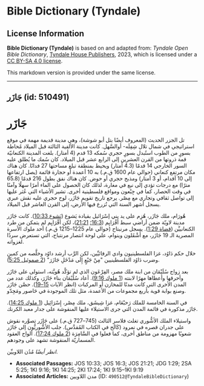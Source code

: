 # Bible Dictionary (Tyndale)

## License Information

**Bible Dictionary (Tyndale)** is based on and adapted from: _Tyndale Open Bible Dictionary_, [Tyndale House Publishers](https://tyndaleopenresources.com/), 2023, which is licensed under a [CC BY-SA 4.0 license](https://creativecommons.org/licenses/by-sa/4.0/legalcode.en).

This markdown version is provided under the same license.



--------------------------------

## جَازَر (id: 510491)

جَازَر
======

تل الجزر الحديث (المعروف أيضًا بتل أبو شوشة)، وهي مدينة قديمة مهمة في موقع استراتيجي في شمال تلال شِفِلَه\- أوالسَّهل. كانت مدينة الألفية الثالثة قبل الميلاد مُحاطة بسورٍ من الطوب استُبدل بسورٍ حجري سُمكه 13 قدم (4 أمتار). بلغت المدينة الكنعانيّة قمة ذروتها من القرن العشرين إلى الرابع عشر قبل الميلاد. كان سُمك ما يُطلق عليه السور الخارجي 14 قدمًا (4\.3 أمتار) ويحيط بمنطقة تبلغ مساحتها 27 فدانًا. كان هناك مكان مرتفع كنعاني (حوالي عام 1600 ق.م.) به 10 أعمدة أو حجارة قائمة (يصل ارتفاعها إلى 10 أقدام، أو 3 أمتار) ومذبح حجري أو حوض. كان هناك نفق بطول 216 قدمًا (65\.8 مترًا) مع درجات تؤدي إلى نبع في مغارة، لذلك كان الحصول على الماء أمرًا سهلًا وآمنًا في وقت الحصار، كما في جِبْعون ومواقع فلسطينية أخرى. تشير الأشياء التي عُثر عليها إلى تواصل ثقافي وتجاري مع مِصْر. يرجع تاريخ تقويم جَازَر، لوح حجري عليه نقش عبري يسجل أشهر السنة التي تُزرع فيها الأرض، إلى القرن العاشر قبل الميلاد.

هُورَام، ملك جَازَر، هُزِم على يد بني إسْرَائيل بقيادة يَشوع ([يَشوع 10:33](https://ref.ly/Josh10:33)). كانت جَازَر مدينة لاويّة ضمن أراضي سبط أَفْرَايِم ([16:3؛](https://ref.ly/Josh16:3) [21:21](https://ref.ly/Josh21:21))، لكن أَفْرَايِم لم يتمكن من طرد الكنعانييِّن ([قضاة 1:29](https://ref.ly/Judg1:29)). يسجل مرنبتاح (حوالي عام 1225–1215 ق.م.) أحد ملوك الأسرة المصرية الـ 19 جَازَر، مع أَشْقَلون وينوام، على لوحة انتصار مرنتباح، التي تستعرض سردًا لغزواته.

خلال حكم دَاوُد، غزا الفلسطينيون وادي الرفائيِّين، لكن الرَّب أرشد داوُد وخلَّصه من كمينٍ وضرب دَاوُد الفلسطينيين "مِنْ جَبْعٍ إِلَى مَدْخَلِ جَازَرَ" ([2 صموئيل 5:25](https://ref.ly/2Sam5:25)).

بعد زواج سُلَيْمَان من ابنة ملك مصر، الفِرْعَون الذي لم تؤكَّد هُويَّته، استولى على جَازَر وأحرقها وأعطاها مهرًا لابنته ([1 ملوك 9:16](https://ref.ly/1Kgs9:16)). أعاد سُلَيْمَان بناء جَازَرَ، وكذلك عدد من المدن الأخرى التي كانت مدنًا للمخازن أو المركبات (انظر الآيات [15–19](https://ref.ly/1Kgs9:15-1Kgs9:19)). حصَّن جَازَر وصنع بوابة قوية بأربع مجموعات من الأعمدة، مثل تلك الموجودة في حَاصور ومَجِدّو.

في السنة الخامسة للملك رَحبْعَام، غزا شِيشَق، ملك مِصْر، إِسْرَائِيل ([1 ملوك 14:25](https://ref.ly/1Kgs14:25)). جَازَر مذكورة في قائمة المدن التي جرى الاستيلاء عليها المنقوشة على جدار معبد الكرنك.

واستيلاء الملك الأشُّوري تغلث فلاسر الثالث (745–727 ق.م.) على جَازَر تصوَّره نقوش على جدران قصره في نمرود (كَالَح في الكتاب المُقدَّس). جلب الأشُّوريُّون إلى جَازَر شعوبًا مهزومة من مناطق أخرى، كما فعلوا في السَّامِرَة ([2 ملوك 17:24](https://ref.ly/2Kgs17:24)). ألواح العقود المسماريّة المنقوشة تشهد على وجودهم.

*انظر أيضًا* مُدُن اللاوييِّن.

* **Associated Passages:** JOS 10:33; JOS 16:3; JOS 21:21; JDG 1:29; 2SA 5:25; 1KI 9:16; 1KI 14:25; 2KI 17:24; 1KI 9:15–1KI 9:19
* **Associated Articles:** مدن اللاويين (ID: `490512@TyndaleBibleDictionary`)


